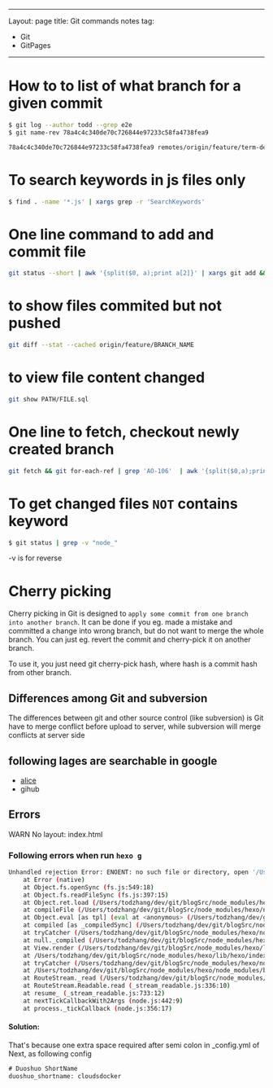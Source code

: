  ---
Layout: page
title: Git commands notes
tag:
- Git
- GitPages
---

# How to to list of what branch for a given commit

```bash
$ git log --author todd --grep e2e
$ git name-rev 78a4c4c340de70c726844e97233c58fa4738fea9

78a4c4c340de70c726844e97233c58fa4738fea9 remotes/origin/feature/term-deposit-protractors~1
```

# To search keywords in js files only
```bash
$ find . -name '*.js' | xargs grep -r 'SearchKeywords'
```

# One line command to add and commit file
```bash
git status --short | awk '{split($0, a);print a[2]}' | xargs git add && git commit -m 'summit status'
```


# to show files commited but not pushed
```bash
git diff --stat --cached origin/feature/BRANCH_NAME
```

# to view file content changed
```bash
git show PATH/FILE.sql
```

# One line to fetch, checkout newly created branch
```bash
git fetch && git for-each-ref | grep 'AO-106'  | awk '{split($0,a);print a[3]}' | awk "{split($0,a, '/');print a[-1]}"
```

# To get changed files `NOT` contains keyword 
```bash
$ git status | grep -v "node_"
```

-v is for reverse


# Cherry picking
Cherry picking in Git is designed to `apply some commit from one branch into another branch`. 
It can be done if you eg. made a mistake and committed a change into wrong branch, but do not want to merge the whole branch. You can just eg. revert the commit and cherry-pick it on another branch.

To use it, you just need git cherry-pick hash, where hash is a commit hash from other branch.


## Differences among Git and subversion

 The differences between git and other source control (like subversion) is Git have to merge conflict before upload to server, while subversion will merge conflicts at server side
 
 
## following lages are searchable in google 

- [alice](http://byalice.github.io/2016/06/04/Build-Blog/)
- gihub

## Errors

WARN  No layout: index.html


### Following errors when run `hexo g`

```sh
Unhandled rejection Error: ENOENT: no such file or directory, open '/Users/todzhang/dev/git/blogSrc/themes/next/layout/_scripts/schemes/.swig'
    at Error (native)
    at Object.fs.openSync (fs.js:549:18)
    at Object.fs.readFileSync (fs.js:397:15)
    at Object.ret.load (/Users/todzhang/dev/git/blogSrc/node_modules/hexo/node_modules/swig/lib/loaders/filesystem.js:55:15)
    at compileFile (/Users/todzhang/dev/git/blogSrc/node_modules/hexo/node_modules/swig/lib/swig.js:695:31)
    at Object.eval [as tpl] (eval at <anonymous> (/Users/todzhang/dev/git/blogSrc/node_modules/hexo/node_modules/swig/lib/swig.js:498:13), <anonymous>:338:18)
    at compiled [as _compiledSync] (/Users/todzhang/dev/git/blogSrc/node_modules/hexo/node_modules/swig/lib/swig.js:619:18)
    at tryCatcher (/Users/todzhang/dev/git/blogSrc/node_modules/hexo/node_modules/bluebird/js/release/util.js:16:23)
    at null._compiled (/Users/todzhang/dev/git/blogSrc/node_modules/hexo/node_modules/bluebird/js/release/method.js:15:34)
    at View.render (/Users/todzhang/dev/git/blogSrc/node_modules/hexo/lib/theme/view.js:29:15)
    at /Users/todzhang/dev/git/blogSrc/node_modules/hexo/lib/hexo/index.js:387:25
    at tryCatcher (/Users/todzhang/dev/git/blogSrc/node_modules/hexo/node_modules/bluebird/js/release/util.js:16:23)
    at /Users/todzhang/dev/git/blogSrc/node_modules/hexo/node_modules/bluebird/js/release/method.js:15:34
    at RouteStream._read (/Users/todzhang/dev/git/blogSrc/node_modules/hexo/lib/hexo/router.js:134:3)
    at RouteStream.Readable.read (_stream_readable.js:336:10)
    at resume_ (_stream_readable.js:733:12)
    at nextTickCallbackWith2Args (node.js:442:9)
    at process._tickCallback (node.js:356:17)

```
#### Solution:
That's because one extra space required after semi colon in _config.yml of Next, as following config
```xml
# Duoshuo ShortName
duoshuo_shortname: cloudsdocker
```
